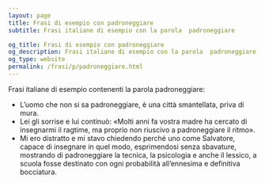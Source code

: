 ```yaml
---
layout: page
title: Frasi di esempio con padroneggiare 
subtitle: Frasi italiane di esempio con la parola  padroneggiare

og_title: Frasi di esempio con padroneggiare 
og_description: Frasi italiane di esempio con la parola  padroneggiare
og_type: website
permalink: /frasi/p/padroneggiare.html
---
```


Frasi italiane di esempio contenenti la parola padroneggiare:


- L’uomo che non si sa padroneggiare, è una città smantellata, priva di mura.
- Lei gli sorrise e lui continuò: «Molti anni fa vostra madre ha cercato di insegnarmi il ragtime, ma proprio non riuscivo a padroneggiare il ritmo».
- Mi ero distratto e mi stavo chiedendo perché uno come Salvatore, capace di insegnare in quel modo, esprimendosi senza sbavature, mostrando di padroneggiare la tecnica, la psicologia e anche il lessico, a scuola fosse destinato con ogni probabilità all’ennesima e definitiva bocciatura.
